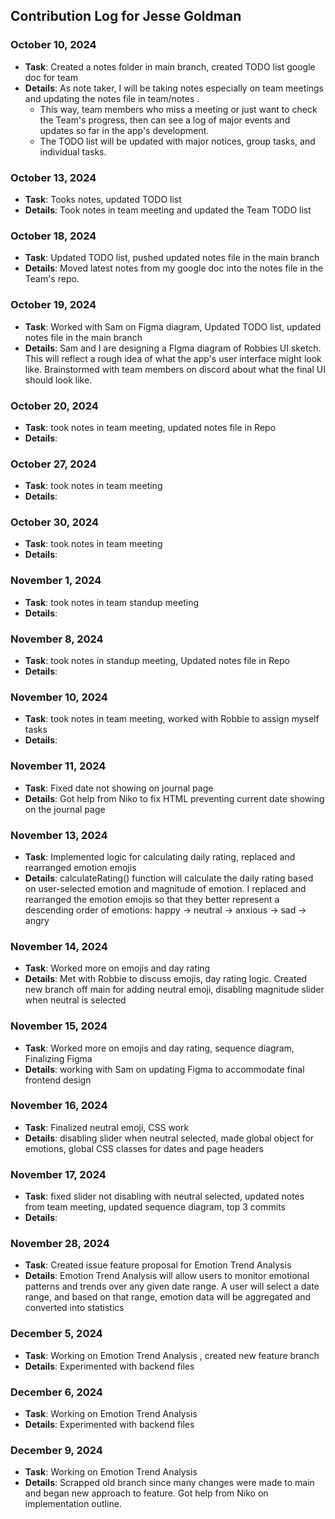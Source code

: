 ## Contribution Log for Jesse Goldman

### October 10, 2024
  - **Task**: Created a notes folder in main branch, created TODO list google doc for team 
  - **Details**: As note taker, I will be taking notes especially on team meetings and updating the notes file in team/notes .
    - This way, team members who miss a meeting or just want to check the Team's progress, then can see a log of major events and updates so far in the app's development.
    - The TODO list will be updated with major notices, group tasks, and individual tasks. 

### October 13, 2024
  - **Task**: Tooks notes, updated TODO list 
  - **Details**: Took notes in team meeting and updated the Team TODO list

### October 18, 2024
  - **Task**: Updated TODO list, pushed updated notes file in the main branch
  - **Details**: Moved latest notes from my google doc into the notes file in the Team's repo. 

### October 19, 2024
  - **Task**: Worked with Sam on Figma diagram, Updated TODO list, updated notes file in the main branch
  - **Details**: Sam and I are designing a FIgma diagram of Robbies UI sketch. This will reflect a rough idea of what the app's user interface might look like. Brainstormed with team members on discord about what the final UI should look like.

### October 20, 2024
  - **Task**: took notes in team meeting, updated notes file in Repo 
  - **Details**:

### October 27, 2024
  - **Task**: took notes in team meeting  
  - **Details**: 

### October 30, 2024
  - **Task**: took notes in team meeting
  - **Details**: 

### November 1, 2024
  - **Task**: took notes in team standup meeting
  - **Details**:

### November 8, 2024
  - **Task**: took notes in standup meeting, Updated notes file in Repo
  - **Details**:

### November 10, 2024
  - **Task**: took notes in team meeting, worked with Robbie to assign myself tasks 
  - **Details**:

### November 11, 2024
  - **Task**: Fixed date not showing on journal page
  - **Details**: Got help from Niko to fix HTML preventing current date showing on the journal page

### November 13, 2024
  - **Task**: Implemented logic for calculating daily rating, replaced and rearranged emotion emojis 
  - **Details**: calculateRating() function will calculate the daily rating based on user-selected emotion and magnitude of emotion. I replaced and rearranged the emotion emojis so that they better represent a descending order of emotions: happy -> neutral -> anxious -> sad -> angry 

### November 14, 2024
  - **Task**: Worked more on emojis and day rating 
  - **Details**: Met with Robbie to discuss emojis, day rating logic. Created new branch off main for adding neutral emoji, disabling magnitude slider when neutral is selected

### November 15, 2024
  - **Task**: Worked more on emojis and day rating, sequence diagram, Finalizing Figma   
  - **Details**: working with Sam on updating Figma to accommodate final frontend design


### November 16, 2024
  - **Task**: Finalized neutral emoji, CSS work    
  - **Details**: disabling slider when neutral selected, made global object for emotions, global CSS classes for dates and page headers 


### November 17, 2024
  - **Task**: fixed slider not disabling with neutral selected, updated notes from team meeting, updated sequence diagram, top 3 commits 
  - **Details**:

### November 28, 2024
  - **Task**: Created issue feature proposal for Emotion Trend Analysis 
  - **Details**: Emotion Trend Analysis will allow users to monitor emotional patterns and trends over any given date range. A user will select a date range, and based on that range, emotion data will be aggregated and converted into statistics

 ### December 5, 2024
  - **Task**: Working on Emotion Trend Analysis , created new feature branch 
  - **Details**: Experimented with backend files

 ### December 6, 2024
  - **Task**: Working on Emotion Trend Analysis 
  - **Details**: Experimented with backend files

 ### December 9, 2024
  - **Task**: Working on Emotion Trend Analysis 
  - **Details**: Scrapped old branch since many changes were made to main and began new approach to feature. Got help from Niko on implementation outline. 
